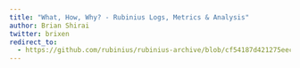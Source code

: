 ```yaml
---
title: "What, How, Why? - Rubinius Logs, Metrics & Analysis"
author: Brian Shirai
twitter: brixen
redirect_to:
  - https://github.com/rubinius/rubinius-archive/blob/cf54187d421275eec7d2db0abd5d4c059755b577/_posts/2016-01-14-what-how-why-rubinius-logs-metrics-and-analysis.markdown
---
```

